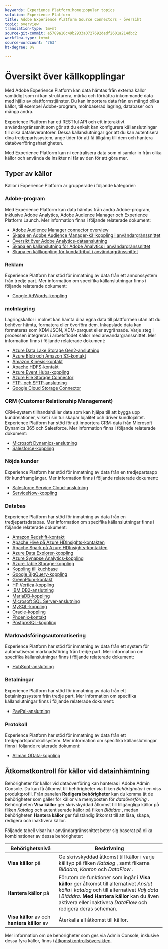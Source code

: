 ```yaml
---
keywords: Experience Platform;home;popular topics
solution: Experience Platform
title: Adobe Experience Platform Source Connectors - översikt
topic: overview
translation-type: tm+mt
source-git-commit: e5789a10c49b2933a0727692dedf2601a214dbc2
workflow-type: tm+mt
source-wordcount: '763'
ht-degree: 0%

---
```



# Översikt över källkopplingar

Med Adobe Experience Platform kan data hämtas från externa källor samtidigt som ni kan strukturera, märka och förbättra inkommande data med hjälp av plattformstjänster. Du kan importera data från en mängd olika källor, till exempel Adobe-program, molnbaserad lagring, databaser och många andra.

Experience Platform har ett RESTful API och ett interaktivt användargränssnitt som gör att du enkelt kan konfigurera källanslutningar till olika dataleverantörer. Dessa källanslutningar gör att du kan autentisera dina tredjepartssystem, ange tider för att få tillgång till dem och hantera dataöverföringshastigheten.

Med Experience Platform kan ni centralisera data som ni samlar in från olika källor och använda de insikter ni får av den för att göra mer.

## Typer av källor

Källor i Experience Platform är grupperade i följande kategorier:

### Adobe-program

Med Experience Platform kan data hämtas från andra Adobe-program, inklusive Adobe Analytics, Adobe Audience Manager och Experience Platform Launch. Mer information finns i följande relaterade dokument:

- [Adobe Audience Manager connector overview](connectors/adobe-applications/audience-manager.md)
- [Skapa en Adobe Audience Manager-källkoppling i användargränssnittet](./tutorials/ui/create/adobe-applications/audience-manager.md)
- [Översikt över Adobe Analytics-dataanslutning](connectors/adobe-applications/analytics.md)
- [Skapa en källanslutning för Adobe Analytics i användargränssnittet](./tutorials/ui/create/adobe-applications/analytics.md)
- [Skapa en källkoppling för kundattribut i användargränssnittet](./tutorials/ui/create/adobe-applications/customer-attributes.md)

### Reklam

Experience Platform har stöd för inmatning av data från ett annonssystem från tredje part. Mer information om specifika källanslutningar finns i följande relaterade dokument:

- [Google AdWords-koppling](connectors/advertising/ads.md)

### molnlagring

Lagringskällor i molnet kan hämta dina egna data till plattformen utan att du behöver hämta, formatera eller överföra dem. Inkapslade data kan formateras som XDM JSON, XDM-parquet eller avgränsade. Varje steg i processen integreras i arbetsflödet Källor med användargränssnittet. Mer information finns i följande relaterade dokument:

- [Azure Data Lake Storage Gen2-anslutning](connectors/cloud-storage/adls-gen2.md)
- [Azure Blob och Amazon S3-kontakt](connectors/cloud-storage/blob-s3.md)
- [Amazon Kinesis-kontakt](connectors/cloud-storage/kinesis.md)
- [Apache HDFS-kontakt](connectors/cloud-storage/hdfs.md)
- [Azure Event Hubs-koppling](connectors/cloud-storage/eventhub.md)
- [Azure File Storage Connector](connectors/cloud-storage/azure-file-storage.md)
- [FTP- och SFTP-anslutning](connectors/cloud-storage/ftp-sftp.md)
- [Google Cloud Storage Connector](connectors/cloud-storage/google-cloud-storage.md)

### CRM (Customer Relationship Management)

CRM-system tillhandahåller data som kan hjälpa till att bygga upp kundrelationer, vilket i sin tur skapar lojalitet och driver kundlojalitet. Experience Platform har stöd för att importera CRM-data från Microsoft Dynamics 365 och Salesforce. Mer information finns i följande relaterade dokument:

- [Microsoft Dynamics-anslutning](connectors/crm/ms-dynamics.md)
- [Salesforce-koppling](connectors/crm/salesforce.md)

### Nöjda kunder

Experience Platform har stöd för inmatning av data från en tredjepartsapp för kundframgångar. Mer information finns i följande relaterade dokument:

- [Salesforce Service Cloud-anslutning](connectors/customer-success/salesforce-service-cloud.md)
- [ServiceNow-koppling](connectors/customer-success/servicenow.md)

### Databas

Experience Platform har stöd för inmatning av data från en tredjepartsdatabas. Mer information om specifika källanslutningar finns i följande relaterade dokument:

- [Amazon Redshift-kontakt](connectors/databases/redshift.md)
- [Apache Hive på Azure HDInsights-kontakten](connectors/databases/hive.md)
- [Apache Spark på Azure HDInsights-kontakten](connectors/databases/spark.md)
- [Azure Data Explorer-koppling](connectors/databases/data-explorer.md)
- [Azure Synapse Analytics-koppling](connectors/databases/synapse-analytics.md)
- [Azure Table Storage-koppling](connectors/databases/ats.md)
- [Koppling till kuchbase](connectors/databases/couchbase.md)
- [Google BigQuery-koppling](connectors/databases/bigquery.md)
- [GreenPlum-kontakt](connectors/databases/greenplum.md)
- [HP Vertica-koppling](connectors/databases/hp-vertica.md)
- [IBM DB2-anslutning](connectors/databases/ibm-db2.md)
- [MariaDB-koppling](connectors/databases/mariadb.md)
- [Microsoft SQL Server-anslutning](connectors/databases/sql-server.md)
- [MySQL-koppling](connectors/databases/mysql.md)
- [Oracle-koppling](connectors/databases/oracle.md)
- [Phoenix-kontakt](connectors/databases/phoenix.md)
- [PostgreSQL-koppling](connectors/databases/postgres.md)

### Marknadsföringsautomatisering

Experience Platform har stöd för inmatning av data från ett system för automatiserad marknadsföring från tredje part. Mer information om specifika källanslutningar finns i följande relaterade dokument:

- [HubSpot-anslutning](connectors/marketing-automation/hubspot.md)

### Betalningar

Experience Platform har stöd för inmatning av data från ett betalningssystem från tredje part. Mer information om specifika källanslutningar finns i följande relaterade dokument:

- [PayPal-anslutning](connectors/payments/paypal.md)

### Protokoll

Experience Platform har stöd för inmatning av data från ett tredjepartsprotokollsystem. Mer information om specifika källanslutningar finns i följande relaterade dokument:

- [Allmän OData-koppling](connectors/protocols/odata.md)

## Åtkomstkontroll för källor vid datainhämtning

Behörigheter för källor vid dataöverföring kan hanteras i Adobe Admin Console. Du kan få åtkomst till behörigheter via fliken *Behörigheter* i en viss produktprofil. Från panelen **Redigera behörigheter** kan du komma åt de behörigheter som gäller för källor via menyposten för *dataöverföring* . Behörigheten **Visa källor** ger skrivskyddad åtkomst till tillgängliga källor på fliken *Katalog* och autentiserade källor på fliken *Bläddra* , medan behörigheten **Hantera källor** ger fullständig åtkomst till att läsa, skapa, redigera och inaktivera källor.

Följande tabell visar hur användargränssnittet beter sig baserat på olika kombinationer av dessa behörigheter:

| Behörighetsnivå | Beskrivning |
| ---- | ----|
| **Visa källor** på | Ge skrivskyddad åtkomst till källor i varje källtyp på fliken *Katalog* , samt flikarna *Bläddra*, *Konton* och *DataFlow* . |
| **Hantera källor** på | Förutom de funktioner som ingår i **Visa källor** ger åtkomst till alternativet *Anslut källa* i *katalog* och till alternativet *Välj data* i *Bläddra*. **Med Hantera källor** kan du även aktivera eller inaktivera *DataFlow* och redigera deras scheman. |
| **Visa källor** av och **hantera källor** av | Återkalla all åtkomst till källor. |

Mer information om de behörigheter som ges via Admin Console, inklusive dessa fyra källor, finns i [åtkomstkontrollsöversikten](../access-control/home.md).
